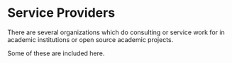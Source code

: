 # Service Providers

There are several organizations which do consulting or service work for in academic institutions or open source academic projects.

Some of these are included here.
